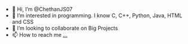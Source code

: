 - 👋 Hi, I’m @ChethanJS07
- 👀 I’m interested in programming. I know C, C++, Python, Java, HTML and CSS
- 💞️ I’m looking to collaborate on Big Projects
- 📫 How to reach me [...](https://www.linkedin.com/in/chethan-js-354056250/)

<!---
ChethanJS07/ChethanJS07 is a ✨ special ✨ repository because its `README.md` (this file) appears on your GitHub profile.
You can click the Preview link to take a look at your changes.
--->
